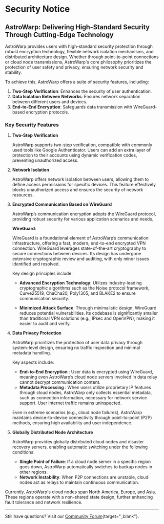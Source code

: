 # Security Notice

## AstroWarp: Delivering High-Standard Security Through Cutting-Edge Technology

AstroWarp provides users with high-standard security protection through robust encryption technology, flexible network isolation mechanisms, and distributed architecture design. Whether through point-to-point connections or cloud node transmissions, AstroWarp's core philosophy prioritizes the protection of user safety and privacy, ensuring network security and stability.

To achieve this, AstroWarp offers a suite of security features, including:

1. **Two-Step Verification**: Enhances the security of user authentication.
2. **Data Isolation Between Networks**: Ensures network separation between different users and devices.
3. **End-to-End Encryption**: Safeguards data transmission with WireGuard-based encryption protocols.

### Key Security Features

1. **Two-Step Verification**

    AstroWarp supports two-step verification, compatible with commonly used tools like Google Authenticator. Users can add an extra layer of protection to their accounts using dynamic verification codes, preventing unauthorized access.
   
2. **Network Isolation**

    AstroWarp offers network isolation between users, allowing them to define access permissions for specific devices. This feature effectively blocks unauthorized access and ensures the security of network resources.

3. **Encrypted Communication Based on WireGuard**

    AstroWarp’s communication encryption adopts the WireGuard protocol, providing robust security for various application scenarios and needs.

    **WireGuard**: 
    
    WireGuard is a foundational element of AstroWarp’s communication infrastructure, offering a fast, modern, end-to-end encrypted VPN connection. WireGuard leverages state-of-the-art cryptography to secure connections between devices. Its design has undergone extensive cryptographic review and auditing, with only minor issues identified and resolved.
    
    Key design principles include:

    * **Advanced Encryption Technology**: Utilizes industry-leading cryptographic algorithms such as the Noise protocol framework, Curve25519, ChaCha20, Poly1305, and BLAKE2 to ensure communication security.

    * **Minimized Attack Surface**: Through minimalistic design, WireGuard reduces potential vulnerabilities. Its codebase is significantly smaller than traditional VPN solutions (e.g., IPsec and OpenVPN), making it easier to audit and verify.

4. **Data Privacy Protection**

    AstroWarp prioritizes the protection of user data privacy through system-level design, ensuring no traffic inspection and minimal metadata handling.

    Key aspects include:

     * **End-to-End Encryption** : User data is encrypted using WireGuard, meaning even AstroWarp’s cloud node servers involved in data relay cannot decrypt communication content.
     * **Metadata Processing** : When users utilize proprietary IP features through cloud nodes, AstroWarp only collects essential metadata, such as connection information, necessary for network service support. User internet traffic remains uninspected.
  
    Even in extreme scenarios (e.g., cloud node failures), AstroWarp maintains device-to-device connectivity through point-to-point (P2P) methods, ensuring high availability and user independence.

5. **Globally Distributed Node Architecture**

    AstroWarp provides globally distributed cloud nodes and disaster recovery servers, enabling automatic switching under the following conditions:

    * **Single Point of Failure**: If a cloud node server in a specific region goes down, AstroWarp automatically switches to backup nodes in other regions.
    * **Network Instability**: When P2P connections are unstable, cloud nodes act as relays to maintain continuous communication.
   
Currently, AstroWarp's cloud nodes span North America, Europe, and Asia. These regions operate with a non-shared state design, further enhancing fault tolerance and network resilience.

___

Still have questions? Visit our [Community Forum](https://forum.gl-inet.com){target="_blank"}.